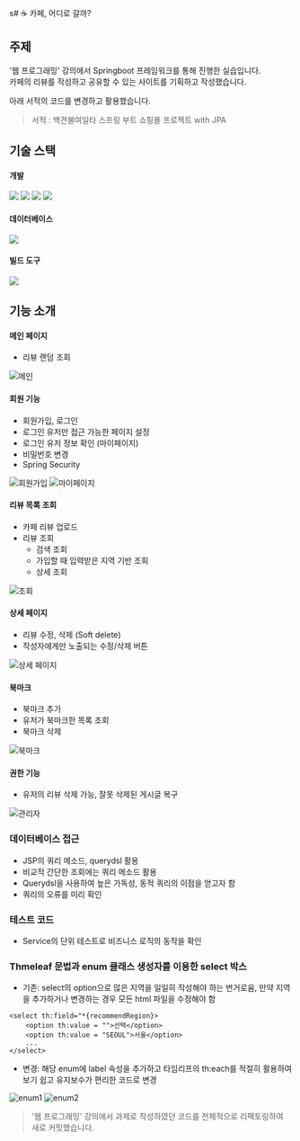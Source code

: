s# ☕ 카페, 어디로 갈까?

## 주제

'웹 프로그래밍' 강의에서 Springboot 프레임워크를 통해 진행한 실습입니다.<br/>카페의 리뷰를 작성하고 공유할 수 있는 사이트를 기획하고 작성했습니다.

아래 서적의 코드를 변경하고 활용했습니다.

> 서적 : 백견불여일타 스프링 부트 쇼핑몰 프로젝트 with JPA

## 기술 스택

<h4>개발</h4>
<img src="https://img.shields.io/badge/java-007396?style=for-the-badge&logo=java&logoColor=white"> 
<img src="https://img.shields.io/badge/springboot-6DB33F?style=for-the-badge&logo=springboot&logoColor=white">
<img src="https://img.shields.io/badge/thymeleaf-005F0F?style=for-the-badge&logo=thymeleaf&logoColor=white">

<img src="https://img.shields.io/badge/bootstrap-7952B3?style=for-the-badge&logo=bootstrap&logoColor=white">

<h4>데이터베이스</h4>
<img src="https://img.shields.io/badge/mysql-4479A1?style=for-the-badge&logo=mysql&logoColor=white">

<h4>빌드 도구</h4>
<img src="https://img.shields.io/badge/maven-C71A36?style=for-the-badge&logo=apachemaven&logoColor=white">

## 기능 소개

#### 메인 페이지

- 리뷰 랜덤 조회

<img src = "./readme_image/main.png" alt="메인">

#### 회원 기능

- 회원가입, 로그인
- 로그인 유저만 접근 가능한 페이지 설정
- 로그인 유저 정보 확인 (마이페이지)
- 비밀번호 변경
- Spring Security

<img src = "./readme_image/register.png" alt="회원가입">

<img src = "./readme_image/myPage.png" alt="마이페이지">

#### 리뷰 목록 조회

- 카페 리뷰 업로드
- 리뷰 조회
  - 검색 조회
  - 가입할 때 입력받은 지역 기반 조회
  - 상세 조회

<img src = "./readme_image/explore.png" alt="조회">

#### 상세 페이지

- 리뷰 수정, 삭제 (Soft delete)
- 작성자에게만 노출되는 수정/삭제 버튼

<img src = "./readme_image/detail.png" alt="상세 페이지">

#### 북마크

- 북마크 추가
- 유저가 북마크한 목록 조회
- 북마크 삭제

<img src = "./readme_image/bookmark.png" alt="북마크">

#### 권한 기능

- 유저의 리뷰 삭제 가능, 잘못 삭제된 게시글 복구

<img src = "./readme_image/admin.png" alt="관리자">

### 데이터베이스 접근

- JSP의 쿼리 메소드, querydsl 활용
- 비교적 간단한 조회에는 쿼리 메소드 활용
- Querydsl을 사용하여 높은 가독성, 동적 쿼리의 이점을 얻고자 함
- 쿼리의 오류를 미리 확인

### 테스트 코드

- Service의 단위 테스트로 비즈니스 로직의 동작을 확인

### Thmeleaf 문법과 enum 클래스 생성자를 이용한 select 박스

- 기존: select의 option으로 많은 지역을 일일히 작성해야 하는 번거로움, 만약 지역을 추가하거나 변경하는 경우 모든 html 파일을 수정해야 함

```
<select th:field="*{recommendRegion}>
    <option th:value = "">선택</option>
    <option th:value = "SEOUL">서울</option>
    ...
</select>
```

- 변경: 해당 enum에 label 속성을 추가하고 타임리프의 th:each를 적절히 활용하여 보기 쉽고 유지보수가 편리한 코드로 변경

<img src = "./readme_image/enum1.png" alt="enum1">

<img src = "./readme_image/enum2.png" alt="enum2">

<br/>

> '웹 프로그래밍' 강의에서 과제로 작성하였던 코드를 전체적으로 리팩토링하여 새로 커밋했습니다.
